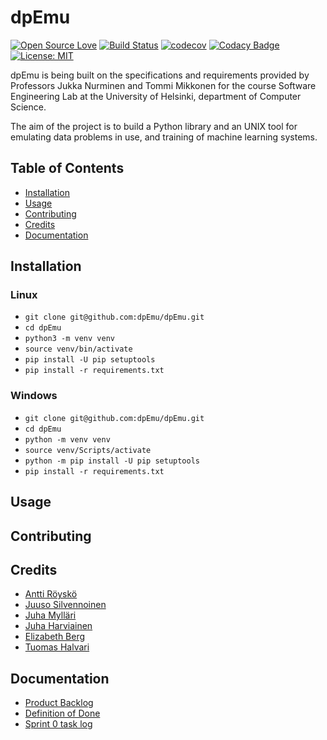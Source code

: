 # dpEmu

[![Open Source Love](https://badges.frapsoft.com/os/v1/open-source.svg?v=103)](https://github.com/ellerbrock/open-source-badges/)
[![Build Status](https://travis-ci.com/dpEmu/dpEmu.svg?branch=master)](https://travis-ci.com/dpEmu/dpEmu)
[![codecov](https://codecov.io/gh/dpEmu/dpEmu/branch/master/graph/badge.svg)](https://codecov.io/gh/dpEmu/dpEmu)
[![Codacy Badge](https://api.codacy.com/project/badge/Grade/4763ce11c31044169ec802641c02c21b)](https://www.codacy.com/app/Kalakuh/dpEmu?utm_source=github.com&amp;utm_medium=referral&amp;utm_content=dpEmu/dpEmu&amp;utm_campaign=Badge_Grade)
[![License: MIT](https://img.shields.io/badge/License-MIT-green.svg)](https://opensource.org/licenses/MIT)

dpEmu is being built on the specifications and requirements provided by Professors Jukka Nurminen and Tommi Mikkonen for the course Software Engineering Lab at the University of Helsinki, department of Computer Science.

The aim of the project is to build a Python library and an UNIX tool for emulating data problems in use, and training of machine learning systems.


## Table of Contents <a name="table-of-contents"/>

* [Installation](#installation)
* [Usage](#usage)
* [Contributing](#contributing)
* [Credits](#credits)
* [Documentation](#documentation)

## Installation <a name="installation"/>
### Linux
* ```git clone git@github.com:dpEmu/dpEmu.git```
* ```cd dpEmu```
* ```python3 -m venv venv```
* ```source venv/bin/activate```
* ```pip install -U pip setuptools```
* ```pip install -r requirements.txt```

### Windows
* ```git clone git@github.com:dpEmu/dpEmu.git```
* ```cd dpEmu```
* ```python -m venv venv```
* ```source venv/Scripts/activate```
* ```python -m pip install -U pip setuptools```
* ```pip install -r requirements.txt```

## Usage <a name="usage"/>
<!-- TODO: Write usage instructions -->

## Contributing <a name="contributing"/>
<!-- TODO: Supply guidelines --->

## Credits <a name="credits"/>
* [Antti Röyskö](https://github.com/anroysko)
* [Juuso Silvennoinen](https://github.com/Jsos17)
* [Juha Mylläri](https://github.com/juhamyllari)
* [Juha Harviainen](https://github.com/Kalakuh)
* [Elizabeth Berg](https://github.com/reykjaviks)
* [Tuomas Halvari](https://github.com/thalvari)

## Documentation <a name="documentation"/>
* [Product Backlog](https://docs.google.com/spreadsheets/d/1WarfjE1UKnpkwlG3px8kG7dWvZmzVhzRg8-vwbMKG6c)
* [Definition of Done](docs/definition_of_done.md)
* [Sprint 0 task log](https://github.com/dpEmu/dpEmu/projects/1)
